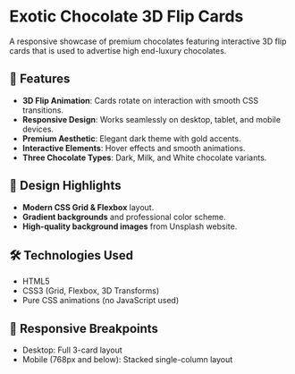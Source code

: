 # Exotic Chocolate  3D Flip Cards

A responsive showcase of premium chocolates featuring interactive 3D flip cards that is used to advertise high end-luxury chocolates.

## 🍫 Features

- **3D Flip Animation**: Cards rotate on interaction with smooth CSS transitions.
- **Responsive Design**: Works seamlessly on desktop, tablet, and mobile devices.
- **Premium Aesthetic**: Elegant dark theme with gold accents.
- **Interactive Elements**: Hover effects and smooth animations.
- **Three Chocolate Types**: Dark, Milk, and White chocolate variants.

## 🎨 Design Highlights

- **Modern CSS Grid & Flexbox** layout.
- **Gradient backgrounds** and professional color scheme.
- **High-quality background images** from Unsplash website.

## 🛠️ Technologies Used

- HTML5
- CSS3 (Grid, Flexbox, 3D Transforms)
- Pure CSS animations (no JavaScript used)

## 📱 Responsive Breakpoints

- Desktop: Full 3-card layout
- Mobile (768px and below): Stacked single-column layout
